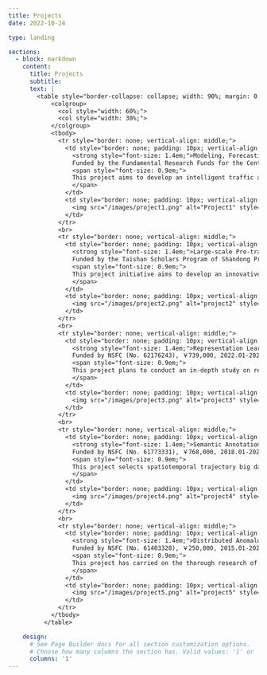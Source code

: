 ```yaml
---
title: Projects
date: 2022-10-24

type: landing

sections:
  - block: markdown
    content:
      title: Projects
      subtitle:
      text: |
        <table style="border-collapse: collapse; width: 90%; margin: 0 auto;">
            <colgroup>
              <col style="width: 60%;">
              <col style="width: 30%;">
            </colgroup>
            <tbody>
              <tr style="border: none; vertical-align: middle;">
                <td style="border: none; padding: 10px; vertical-align: middle;">
                  <strong style="font-size: 1.4em;">Modeling, Forecasting and Policy Evaluation for Intelligent Transportation</strong><br>
                  Funded by the Fundamental Research Funds for the Central Universities (No. 202442005), ￥1,000,000, 2024.01-2026.12  <br>   
                  <span style="font-size: 0.9em;">     
                  This project aims to develop an intelligent traffic analytics framework through three integrated components: (1) mining spatiotemporal patterns of congestion propagation in road networks using big data to identify critical influencing factors and inter-road correlations; (2) constructing a graph neural network-based prediction system with multi-source data fusion for real-time traffic forecasting; (3) establishing a policy evaluation mechanism that assesses public transport performance across accessibility, reliability, and equity dimensions while quantifying policy impacts on congestion mitigation and efficiency improvement. The research will generate both predictive tools for traffic management and evidence-based policy recommendations for sustainable urban mobility. 
                  </span>     
                </td>
                <td style="border: none; padding: 10px; vertical-align: middle;">
                  <img src="/images/project1.png" alt="Project1" style="max-width: 100%; height: auto;">
                </td>
              </tr>     
              <br>     
              <tr style="border: none; vertical-align: middle;">
                <td style="border: none; padding: 10px; vertical-align: middle;">
                  <strong style="font-size: 1.4em;">Large-scale Pre-trained Model for Spatiotemporal Representation Learning</strong><br>
                  Funded by the Taishan Scholars Program of Shandong Province, China (No. Tsqn202312083), ￥750,000, 2024.01-2026.12  <br>    
                  <span style="font-size: 0.9em;">   
                  This project initiative aims to develop an innovative pre-trained spatiotemporal representation learning model to address three critical applications of spatiotemporal data mining: (1) traffic flow prediction in intelligent transportation systems, (2) location recommendation in location-based social networks (LBSN), and (3) hydrological forecasting in marine science. The project will focus on establishing an effective deep learning framework based on large-scale pre-trained models for spatiotemporal representation learning, while systematically investigating and validating the model's effectiveness across these diverse application domains.    
                  </span>     
                </td>
                <td style="border: none; padding: 10px; vertical-align: middle;">
                  <img src="/images/project2.png" alt="project2" style="max-width: 100%; height: auto;">
                </td>
              </tr>      
              <br>                   
              <tr style="border: none; vertical-align: middle;">
                <td style="border: none; padding: 10px; vertical-align: middle;">
                  <strong style="font-size: 1.4em;">Representation Learning for Large-Scale Complex Spatiotemporal Data and Its Applications</strong><br>
                  Funded by NSFC (No. 62176243), ￥739,000, 2022.01-2025.12<br>     
                  <span style="font-size: 0.9em;">   
                  This project plans to conduct an in-depth study on representation learning for large-scale spatiotemporal data and its applications. First, we will build an effective representation learning framework with the exploration of spatiotemporal data from different dimensions. Then, we target at five different real-world applications for our evaluation of spatial-temporal representation learning frameworks, i.e., trajectory-user linking, trajectory prediction, location recommendation, relationship inference, and trajectory anomaly detection. Specifically, we will design customized deep learning models for these applications within their unique spatial-temporal context.   
                  </span>   
                </td>
                <td style="border: none; padding: 10px; vertical-align: middle;">
                  <img src="/images/project3.png" alt="project3" style="max-width: 100%; height: auto;">
                </td>
              </tr>      
              <br>                   
              <tr style="border: none; vertical-align: middle;">
                <td style="border: none; padding: 10px; vertical-align: middle;">
                  <strong style="font-size: 1.4em;">Semantic Annotation and Semantic Pattern Mining for Trajectory Big Data</strong><br>
                  Funded by NSFC (No. 61773331), ￥768,000, 2018.01-2021.12<br>     
                  <span style="font-size: 0.9em;">   
                  This project selects spatiotemporal trajectory big data as the research object, and conducts in-depth research on the semantic-integrated trajectory data pattern mining and anomaly detection technologies. For mobility relationship inference integrating semantic features, this project proposes a friend relationship inference model based on graph embedding, which introduces semantics such as POI categories into meeting events, effectively improving the inference performance of friend relationship. For important location inference based on traffic big data, this project proposes an accurate home location and work area inference method, which realizes the annotation of important locations on sparse vehicle trajectories. For traffic inference based on traffic big data, this project completed a series of studies on citywide traffic volume inference, from spatiotemporal semi-supervised model to traffic simulator model, and to spatiotemporal representation learning model, achieving the state-of-the-art performance. For high-efficiency anomaly detection, this project proposes a fast Top-n local anomaly detection algorithm. Aiming at the problem of local anomaly detection in streaming big data environment, a Top-n local outlier detection method based on kernel density estimation is designed, which realizes efficient and effective Top-n local outlier detection in streaming big data. For the anomaly detection of high-dimensional data, this project proposes a layer-constrained variational auto-encoding kernel density estimation model and an autoregressive flow-based anomaly detection model.     
                  </span>   
                </td>
                <td style="border: none; padding: 10px; vertical-align: middle;">
                  <img src="/images/project4.png" alt="project4" style="max-width: 100%; height: auto;">
                </td>
              </tr>      
              <br>     
              <tr style="border: none; vertical-align: middle;">
                <td style="border: none; padding: 10px; vertical-align: middle;">
                  <strong style="font-size: 1.4em;">Distributed Anomalous Event Detection over Big Spatio-Temporal Data Streams</strong><br>
                  Funded by NSFC (No. 61403328), ￥250,000, 2015.01-2027.12  <br>     
                  <span style="font-size: 0.9em;">   
                  This project has carried on the thorough research of distributed outlier detection and trajectory pattern mining for spatiotemporal trajectory big data. First, we proposed a class of novel neighbor-based trajectory stream outlier model, which takes the different semantics of spatiotemporal neighbors and effectively captures various anomalous events in different scenarios. Second, we completed a series of efficient clustering algorithms and density-based clustering for streaming big data, and implemented the evolving clustering analysis in spatiotemporal data streams. Third, we designed a load-balanced data partition method in distributed stream processing system for spatiotemporal big data. Finally, we also completed the mining of trajectory group patterns based on cluttering for high-volume trajectory streams, and further realized the parallel algorithm design for distributed spatiotemporal trajectory pattern mining.   
                  </span>   
                </td>
                <td style="border: none; padding: 10px; vertical-align: middle;">
                  <img src="/images/project5.png" alt="project5" style="max-width: 100%; height: auto;">
                </td>
              </tr>              
            </tbody>
          </table>

    design:
      # See Page Builder docs for all section customization options.
      # Choose how many columns the section has. Valid values: '1' or '2'.
      columns: '1'
---
```


<!-- 
地图组件
<div class="embed-responsive embed-responsive-16by9">
  <iframe src="https://www.openstreetmap.org/export/embed.html?bbox=116.301254%2C39.984501%2C116.311254%2C39.992501&layer=mapnik&marker=39.988501%2C116.306254" width="100%" height="250" frameborder="0" style="border:1px solid #ccc"></iframe>

            <div class="text-center">
              <img src="/images/map.png" alt="Map" class="img-fluid rounded shadow-lg" style="max-width:100%;">
            </div>
-->
